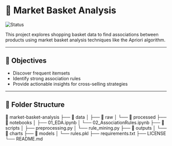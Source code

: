 # 🛒 Market Basket Analysis  
![Status](https://img.shields.io/badge/Status-In%20Progress-yellow)

This project explores shopping basket data to find associations between products using market basket analysis techniques like the Apriori algorithm.

---

## 📌 Objectives
- Discover frequent itemsets
- Identify strong association rules
- Provide actionable insights for cross-selling strategies

---

## 📂 Folder Structure

📂 market-basket-analysis
├── 📁 data
│   ├── 📁 raw
│   └── 📁 processed
├── 📁 notebooks
│   ├── 01_EDA.ipynb
│   └── 02_AssociationRules.ipynb
├── 📁 scripts
│   ├── preprocessing.py
│   └── rule_mining.py
├── 📁 outputs
│   └── 📁 charts
├── 📁 models
│   └── rules.pkl
├── requirements.txt
├── LICENSE
└── README.md
